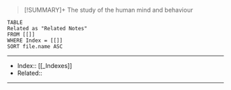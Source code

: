 > [!SUMMARY]+
> The study of the human mind and behaviour

```dataview
TABLE
Related as "Related Notes"
FROM [[]]
WHERE Index = [[]]
SORT file.name ASC
```


---
- Index:: [[_Indexes]] 
- Related::
---